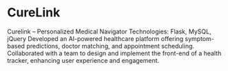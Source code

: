 # CureLink
Curelink – Personalized Medical Navigator Technologies: Flask, MySQL, jQuery  Developed an AI-powered healthcare platform offering symptom-based predictions, doctor matching, and appointment scheduling. Collaborated with a team to design and implement the front-end of a health tracker, enhancing user experience and engagement.
